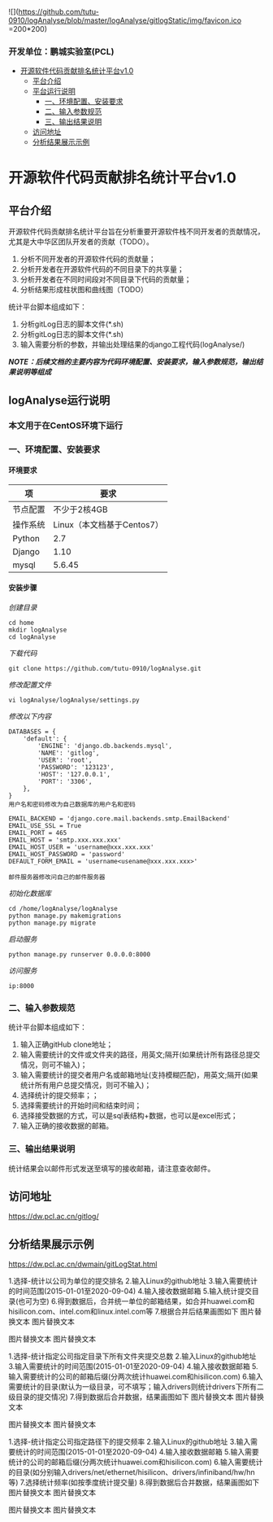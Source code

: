
![](https://github.com/tutu-0910/logAnalyse/blob/master/logAnalyse/gitlogStatic/img/favicon.ico =200*200)<br>

### 开发单位：鹏城实验室(PCL)


- [ 开源软件代码贡献排名统计平台v1.0 ](#head1)
	- [ 平台介绍](#head2)
	- [ 平台运行说明](#head3)
		- [ 一、环境配置、安装要求](#head5)
		- [ 二、输入参数规范](#head10)
		- [ 三、输出结果说明](#head14)
	- [ 访问地址](#head18)
	- [ 分析结果展示示例](#head19)



# <span id="head1">开源软件代码贡献排名统计平台v1.0</span>

## <span id="head2"> 平台介绍</span>

开源软件代码贡献排名统计平台旨在分析重要开源软件栈不同开发者的贡献情况，尤其是大中华区团队开发者的贡献（TODO）。

1. 分析不同开发者的开源软件代码的贡献量；
2. 分析开发者在开源软件代码的不同目录下的共享量；
3. 分析开发者在不同时间段对不同目录下代码的贡献量；
4. 分析结果形成柱状图和曲线图（TODO）

统计平台脚本组成如下：

1. 分析gitLog日志的脚本文件(*.sh)
2. 分析gitLog日志的脚本文件(*.sh)
3. 输入需要分析的参数，并输出处理结果的django工程代码(logAnalyse/)
	


***NOTE：后续文档的主要内容为代码环境配置、安装要求，输入参数规范，输出结果说明等组成***

## <span id="head3"> logAnalyse运行说明</span>

### <span id="head4"> 本文用于在CentOS环境下运行</span>

### <span id="head5"> 一、环境配置、安装要求</span>


#### 环境要求

项 | 要求
---|---
节点配置 | 不少于2核4GB
操作系统 | Linux（本文档基于Centos7）
Python | 2.7
Django | 1.10
mysql  | 5.6.45


#### 安装步骤
*创建目录*

```
cd home
mkdir logAnalyse
cd logAnalyse
```

*下载代码*

```
git clone https://github.com/tutu-0910/logAnalyse.git
```

*修改配置文件*

```
vi logAnalyse/logAnalyse/settings.py
```

*修改以下内容*

```
DATABASES = {
    'default': {
        'ENGINE': 'django.db.backends.mysql',
        'NAME': 'gitlog',
        'USER': 'root',
        'PASSWORD': '123123',
        'HOST': '127.0.0.1',
        'PORT': '3306',
    },
}
用户名和密码修改为自己数据库的用户名和密码

EMAIL_BACKEND = 'django.core.mail.backends.smtp.EmailBackend'
EMAIL_USE_SSL = True
EMAIL_PORT = 465
EMAIL_HOST = 'smtp.xxx.xxx.xxx'
EMAIL_HOST_USER = 'username@xxx.xxx.xxx'
EMAIL_HOST_PASSWORD = 'password'
DEFAULT_FORM_EMAIL = 'username<usename@xxx.xxx.xxx>'

邮件服务器修改问自己的邮件服务器

```

*初始化数据库*

```
cd /home/logAnalyse/logAnalyse
python manage.py makemigrations
python manage.py migrate
```

*启动服务*

```
python manage.py runserver 0.0.0.0:8000
```
*访问服务*
```
ip:8000
```
### <span id="head10"> 二、输入参数规范</span>

统计平台脚本组成如下：

1. 输入正确gitHub clone地址；
2. 输入需要统计的文件或文件夹的路径，用英文;隔开(如果统计所有路径总提交情况，则可不输入)；
3. 输入需要统计的提交者用户名或邮箱地址(支持模糊匹配)，用英文;隔开(如果统计所有用户总提交情况，则可不输入)；
4. 选择统计的提交频率；；
5. 选择需要统计的开始时间和结束时间；
6. 选择接受数据的方式，可以是sql表结构+数据，也可以是excel形式；
7. 输入正确的接收数据的邮箱。

### <span id="head14"> 三、输出结果说明</span>

统计结果会以邮件形式发送至填写的接收邮箱，请注意查收邮件。


## <span id="head18">访问地址</span>
https://dw.pcl.ac.cn/gitlog/
## <span id="head19">分析结果展示示例</span>
https://dw.pcl.ac.cn/dwmain/gitLogStat.html

1.选择-统计以公司为单位的提交排名
2.输入Linux的github地址
3.输入需要统计的时间范围(2015-01-01至2020-09-04)
4.输入接收数据邮箱
5.输入统计提交目录(也可为空)
6.得到数据后，合并统一单位的邮箱结果，如合并huawei.com和hisilicon.com、intel.com和linux.intel.com等
7.根据合并后结果画图如下
图片替换文本 图片替换文本

图片替换文本 图片替换文本

1.选择-统计指定公司指定目录下所有文件夹提交总数
2.输入Linux的github地址
3.输入需要统计的时间范围(2015-01-01至2020-09-04)
4.输入接收数据邮箱
5.输入需要统计的公司的邮箱后缀(分两次统计huawei.com和hisilicon.com)
6.输入需要统计的目录(默认为一级目录，可不填写；输入drivers则统计drivers下所有二级目录的提交情况)
7.得到数据后合并数据，结果画图如下
图片替换文本 图片替换文本

图片替换文本 图片替换文本

1.选择-统计指定公司指定路径下的提交频率
2.输入Linux的github地址
3.输入需要统计的时间范围(2015-01-01至2020-09-04)
4.输入接收数据邮箱
5.输入需要统计的公司的邮箱后缀(分两次统计huawei.com和hisilicon.com)
6.输入需要统计的目录(如分别输入drivers/net/ethernet/hisilicon、drivers/infiniband/hw/hn等)
7.选择统计频率(如按季度统计提交量)
8.得到数据后合并数据，结果画图如下
图片替换文本 图片替换文本

图片替换文本 图片替换文本
